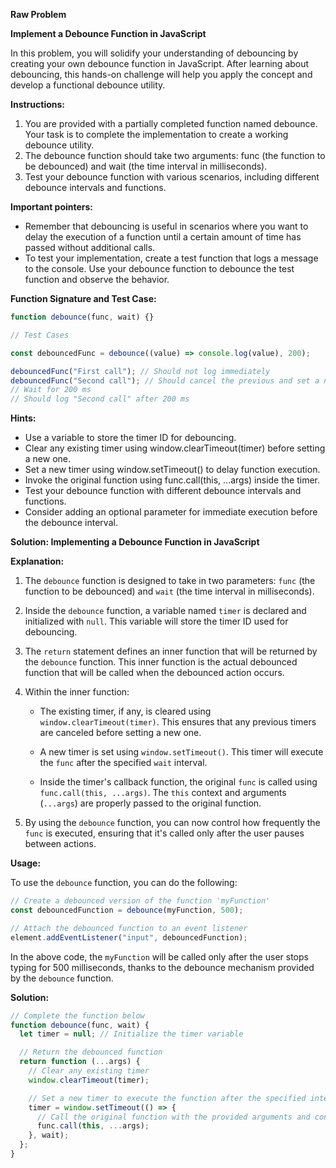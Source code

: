 **Raw Problem**

**Implement a Debounce Function in JavaScript**

In this problem, you will solidify your understanding of debouncing by creating your own debounce function in JavaScript. After learning about debouncing, this hands-on challenge will help you apply the concept and develop a functional debounce utility.

**Instructions:**

1.  You are provided with a partially completed function named debounce. Your task is to complete the implementation to create a working debounce utility.
2.  The debounce function should take two arguments: func (the function to be debounced) and wait (the time interval in milliseconds).
3.  Test your debounce function with various scenarios, including different debounce intervals and functions.

**Important pointers:**

- Remember that debouncing is useful in scenarios where you want to delay the execution of a function until a certain amount of time has passed without additional calls.
- To test your implementation, create a test function that logs a message to the console. Use your debounce function to debounce the test function and observe the behavior.

**Function Signature and Test Case:**

```js
function debounce(func, wait) {}

// Test Cases

const debouncedFunc = debounce((value) => console.log(value), 200);

debouncedFunc("First call"); // Should not log immediately
debouncedFunc("Second call"); // Should cancel the previous and set a new timeout
// Wait for 200 ms
// Should log "Second call" after 200 ms
```

**Hints:**

- Use a variable to store the timer ID for debouncing.
- Clear any existing timer using window.clearTimeout(timer) before setting a new one.
- Set a new timer using window.setTimeout() to delay function execution.
- Invoke the original function using func.call(this, ...args) inside the timer.
- Test your debounce function with different debounce intervals and functions.
- Consider adding an optional parameter for immediate execution before the debounce interval.

**Solution: Implementing a Debounce Function in JavaScript**

**Explanation:**

1. The `debounce` function is designed to take in two parameters: `func` (the function to be debounced) and `wait` (the time interval in milliseconds).
2. Inside the `debounce` function, a variable named `timer` is declared and initialized with `null`. This variable will store the timer ID used for debouncing.

3. The `return` statement defines an inner function that will be returned by the `debounce` function. This inner function is the actual debounced function that will be called when the debounced action occurs.

4. Within the inner function:

   - The existing timer, if any, is cleared using `window.clearTimeout(timer)`. This ensures that any previous timers are canceled before setting a new one.

   - A new timer is set using `window.setTimeout()`. This timer will execute the `func` after the specified `wait` interval.

   - Inside the timer's callback function, the original `func` is called using `func.call(this, ...args)`. The `this` context and arguments (`...args`) are properly passed to the original function.

5. By using the `debounce` function, you can now control how frequently the `func` is executed, ensuring that it's called only after the user pauses between actions.

**Usage:**

To use the `debounce` function, you can do the following:

```javascript
// Create a debounced version of the function 'myFunction'
const debouncedFunction = debounce(myFunction, 500);

// Attach the debounced function to an event listener
element.addEventListener("input", debouncedFunction);
```

In the above code, the `myFunction` will be called only after the user stops typing for 500 milliseconds, thanks to the debounce mechanism provided by the `debounce` function.

**Solution:**

```javascript
// Complete the function below
function debounce(func, wait) {
  let timer = null; // Initialize the timer variable

  // Return the debounced function
  return function (...args) {
    // Clear any existing timer
    window.clearTimeout(timer);

    // Set a new timer to execute the function after the specified interval
    timer = window.setTimeout(() => {
      // Call the original function with the provided arguments and context
      func.call(this, ...args);
    }, wait);
  };
}
```
